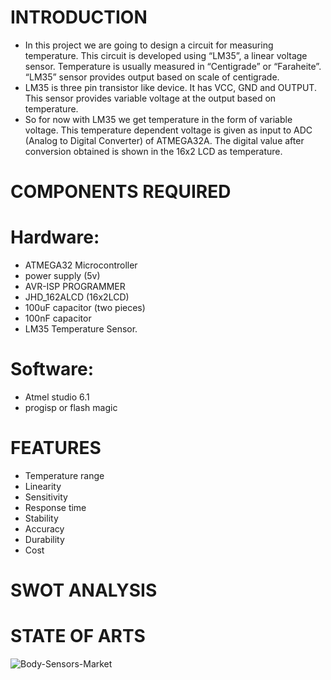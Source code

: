 # **INTRODUCTION**
* In this project we are going to design a circuit for measuring temperature. This circuit is developed using “LM35”, a linear voltage sensor. Temperature is usually measured in “Centigrade” or “Faraheite”. “LM35” sensor provides output based on scale of centigrade.
* LM35 is three pin transistor like device. It has VCC, GND and OUTPUT. This sensor provides variable voltage at the output based on temperature.
* So for now with LM35 we get temperature in the form of variable voltage. This temperature dependent voltage is given as input to ADC (Analog to Digital Converter) of ATMEGA32A. The digital value after conversion obtained is shown in the 16x2 LCD as temperature.

# **COMPONENTS REQUIRED**
# **Hardware**: 
* ATMEGA32 Microcontroller
* power supply (5v)
* AVR-ISP PROGRAMMER
* JHD_162ALCD (16x2LCD)
* 100uF capacitor (two pieces)
* 100nF capacitor
* LM35 Temperature Sensor.

# **Software**: 
* Atmel studio 6.1
* progisp or flash magic

# **FEATURES**
* Temperature range
* Linearity
* Sensitivity
* Response time
* Stability
* Accuracy
* Durability
* Cost

# **SWOT ANALYSIS**


# **STATE OF ARTS**
![Body-Sensors-Market](https://user-images.githubusercontent.com/94214304/143838080-2d724024-b9c9-45dc-b30d-039e33394f78.png)
